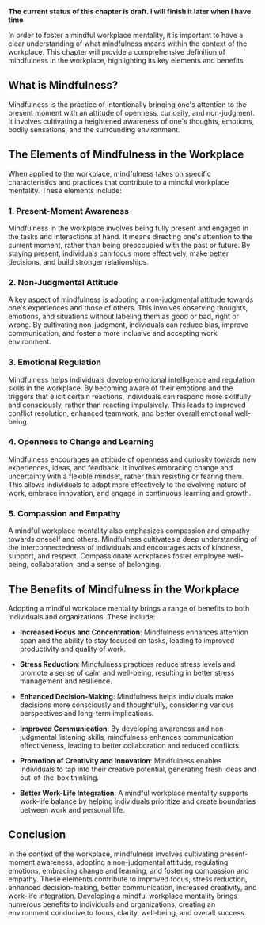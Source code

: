 **The current status of this chapter is draft. I will finish it later when I have time**

In order to foster a mindful workplace mentality, it is important to have a clear understanding of what mindfulness means within the context of the workplace. This chapter will provide a comprehensive definition of mindfulness in the workplace, highlighting its key elements and benefits.

What is Mindfulness?
--------------------

Mindfulness is the practice of intentionally bringing one's attention to the present moment with an attitude of openness, curiosity, and non-judgment. It involves cultivating a heightened awareness of one's thoughts, emotions, bodily sensations, and the surrounding environment.

The Elements of Mindfulness in the Workplace
--------------------------------------------

When applied to the workplace, mindfulness takes on specific characteristics and practices that contribute to a mindful workplace mentality. These elements include:

### 1. Present-Moment Awareness

Mindfulness in the workplace involves being fully present and engaged in the tasks and interactions at hand. It means directing one's attention to the current moment, rather than being preoccupied with the past or future. By staying present, individuals can focus more effectively, make better decisions, and build stronger relationships.

### 2. Non-Judgmental Attitude

A key aspect of mindfulness is adopting a non-judgmental attitude towards one's experiences and those of others. This involves observing thoughts, emotions, and situations without labeling them as good or bad, right or wrong. By cultivating non-judgment, individuals can reduce bias, improve communication, and foster a more inclusive and accepting work environment.

### 3. Emotional Regulation

Mindfulness helps individuals develop emotional intelligence and regulation skills in the workplace. By becoming aware of their emotions and the triggers that elicit certain reactions, individuals can respond more skillfully and consciously, rather than reacting impulsively. This leads to improved conflict resolution, enhanced teamwork, and better overall emotional well-being.

### 4. Openness to Change and Learning

Mindfulness encourages an attitude of openness and curiosity towards new experiences, ideas, and feedback. It involves embracing change and uncertainty with a flexible mindset, rather than resisting or fearing them. This allows individuals to adapt more effectively to the evolving nature of work, embrace innovation, and engage in continuous learning and growth.

### 5. Compassion and Empathy

A mindful workplace mentality also emphasizes compassion and empathy towards oneself and others. Mindfulness cultivates a deep understanding of the interconnectedness of individuals and encourages acts of kindness, support, and respect. Compassionate workplaces foster employee well-being, collaboration, and a sense of belonging.

The Benefits of Mindfulness in the Workplace
--------------------------------------------

Adopting a mindful workplace mentality brings a range of benefits to both individuals and organizations. These include:

* **Increased Focus and Concentration**: Mindfulness enhances attention span and the ability to stay focused on tasks, leading to improved productivity and quality of work.

* **Stress Reduction**: Mindfulness practices reduce stress levels and promote a sense of calm and well-being, resulting in better stress management and resilience.

* **Enhanced Decision-Making**: Mindfulness helps individuals make decisions more consciously and thoughtfully, considering various perspectives and long-term implications.

* **Improved Communication**: By developing awareness and non-judgmental listening skills, mindfulness enhances communication effectiveness, leading to better collaboration and reduced conflicts.

* **Promotion of Creativity and Innovation**: Mindfulness enables individuals to tap into their creative potential, generating fresh ideas and out-of-the-box thinking.

* **Better Work-Life Integration**: A mindful workplace mentality supports work-life balance by helping individuals prioritize and create boundaries between work and personal life.

Conclusion
----------

In the context of the workplace, mindfulness involves cultivating present-moment awareness, adopting a non-judgmental attitude, regulating emotions, embracing change and learning, and fostering compassion and empathy. These elements contribute to improved focus, stress reduction, enhanced decision-making, better communication, increased creativity, and work-life integration. Developing a mindful workplace mentality brings numerous benefits to individuals and organizations, creating an environment conducive to focus, clarity, well-being, and overall success.
